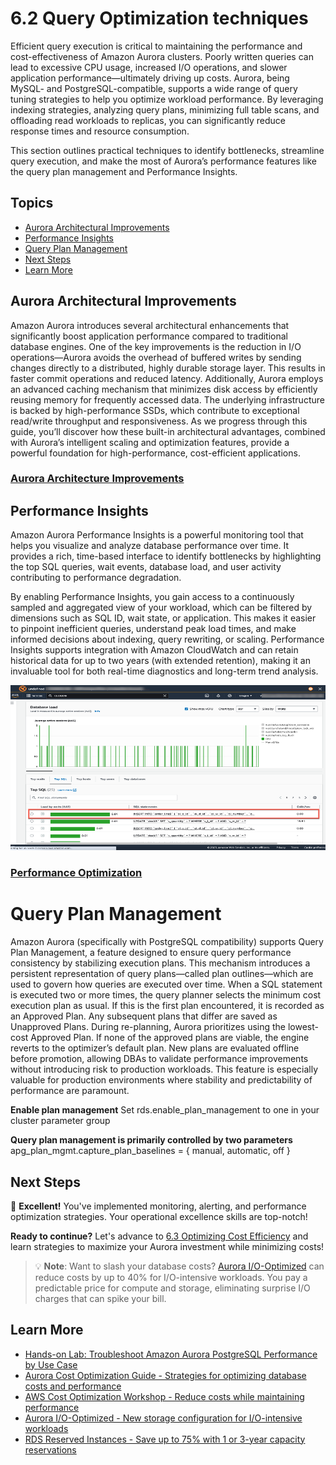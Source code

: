 # 6.2 Query Optimization techniques

Efficient query execution is critical to maintaining the performance and cost-effectiveness of Amazon Aurora clusters. Poorly written queries can lead to excessive CPU usage, increased I/O operations, and slower application performance—ultimately driving up costs. Aurora, being MySQL- and PostgreSQL-compatible, supports a wide range of query tuning strategies to help you optimize workload performance. By leveraging indexing strategies, analyzing query plans, minimizing full table scans, and offloading read workloads to replicas, you can significantly reduce response times and resource consumption. 

This section outlines practical techniques to identify bottlenecks, streamline query execution, and make the most of Aurora’s performance features like the query plan management and Performance Insights.

## Topics

- [Aurora Architectural Improvements](#aurora-architectural-improvements)
- [Performance Insights](#performance-insights)
- [Query Plan Management](#query-plan-management)
- [Next Steps](#next-steps)
- [Learn More](#learn-more)

## Aurora Architectural Improvements
Amazon Aurora introduces several architectural enhancements that significantly boost application performance compared to traditional database engines. One of the key improvements is the reduction in I/O operations—Aurora avoids the overhead of buffered writes by sending changes directly to a distributed, highly durable storage layer. This results in faster commit operations and reduced latency. Additionally, Aurora employs an advanced caching mechanism that minimizes disk access by efficiently reusing memory for frequently accessed data. The underlying infrastructure is backed by high-performance SSDs, which contribute to exceptional read/write throughput and responsiveness. As we progress through this guide, you’ll discover how these built-in architectural advantages, combined with Aurora’s intelligent scaling and optimization features, provide a powerful foundation for high-performance, cost-efficient applications.
### [Aurora Architecture Improvements](https://gitlab.aws.dev/sup-yall/namer/db-cookbook/-/tree/main/2_Your_First_Database_on_AWS?ref_type=heads)


## Performance Insights
Amazon Aurora Performance Insights is a powerful monitoring tool that helps you visualize and analyze database performance over time. It provides a rich, time-based interface to identify bottlenecks by highlighting the top SQL queries, wait events, database load, and user activity contributing to performance degradation. 

By enabling Performance Insights, you gain access to a continuously sampled and aggregated view of your workload, which can be filtered by dimensions such as SQL ID, wait state, or application. This makes it easier to pinpoint inefficient queries, understand peak load times, and make informed decisions about indexing, query rewriting, or scaling. Performance Insights supports integration with Amazon CloudWatch and can retain historical data for up to two years (with extended retention), making it an invaluable tool for both real-time diagnostics and long-term trend analysis.
 
![Performance Insights showing the Database Load and Top SQL statements](../../4_Operational_Excellence_Best_Practices_for_Aurora/images/4.1-performance-insights-db-load.png)

###  [Performance Optimization](https://gitlab.aws.dev/sup-yall/namer/db-cookbook/-/blob/main/4_Operational_Excellence_Best_Practices_for_Aurora/4.4_Performance_Optimization_Tools/performance_optimization.ipynb?ref_type=heads)

# Query Plan Management
Amazon Aurora (specifically with PostgreSQL compatibility) supports Query Plan Management, a feature designed to ensure query performance consistency by stabilizing execution plans. This mechanism introduces a persistent representation of query plans—called plan outlines—which are used to govern how queries are executed over time. When a SQL statement is executed two or more times, the query planner selects the minimum cost execution plan as usual. If this is the first plan encountered, it is recorded as an Approved Plan. Any subsequent plans that differ are saved as Unapproved Plans. During re-planning, Aurora prioritizes using the lowest-cost Approved Plan. If none of the approved plans are viable, the engine reverts to the optimizer’s default plan. New plans are evaluated offline before promotion, allowing DBAs to validate performance improvements without introducing risk to production workloads. This feature is especially valuable for production environments where stability and predictability of performance are paramount.

**Enable plan management**
	Set rds.enable_plan_management to one in your cluster parameter group

**Query plan management is primarily controlled by two parameters**
	apg_plan_mgmt.capture_plan_baselines = { manual, automatic, off }

## Next Steps

🎉 **Excellent!** You've implemented monitoring, alerting, and performance optimization strategies. Your operational excellence skills are top-notch!

**Ready to continue?** Let's advance to [6.3 Optimizing Cost Efficiency](../6.3_Optimizing_Cost_Efficiency) and learn strategies to maximize your Aurora investment while minimizing costs!

> 💡 **Note**: Want to slash your database costs? [Aurora I/O-Optimized](https://docs.aws.amazon.com/AmazonRDS/latest/AuroraUserGuide/Aurora.Overview.StorageReliability.html#aurora-storage-type) can reduce costs by up to 40% for I/O-intensive workloads. You pay a predictable price for compute and storage, eliminating surprise I/O charges that can spike your bill.

## Learn More

- [Hands-on Lab: Troubleshoot Amazon Aurora PostgreSQL Performance by Use Case](https://catalog.workshops.aws/apg-perf-troubleshooting/en-US)
- [Aurora Cost Optimization Guide - Strategies for optimizing database costs and performance](https://docs.aws.amazon.com/AmazonRDS/latest/AuroraUserGuide/Aurora.Managing.Performance.html)
- [AWS Cost Optimization Workshop - Reduce costs while maintaining performance](https://catalog.workshops.aws/well-architected-cost-optimization/en-US)
- [Aurora I/O-Optimized - New storage configuration for I/O-intensive workloads](https://docs.aws.amazon.com/AmazonRDS/latest/AuroraUserGuide/Aurora.Overview.StorageReliability.html#aurora-storage-type)
- [RDS Reserved Instances - Save up to 75% with 1 or 3-year capacity reservations](https://docs.aws.amazon.com/AmazonRDS/latest/UserGuide/USER_WorkingWithReservedDBInstances.html)
